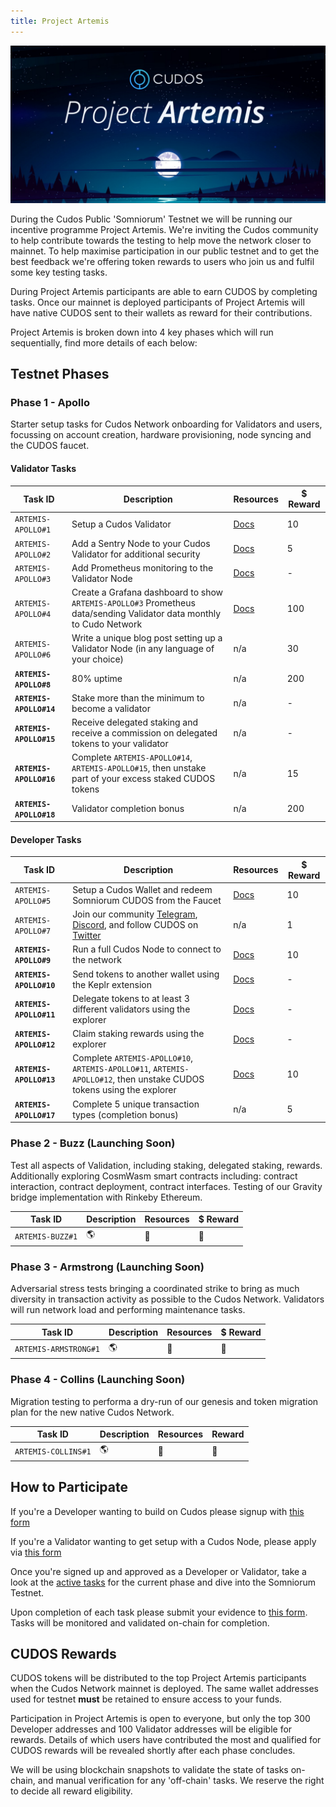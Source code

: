 ```yaml
---
title: Project Artemis
---
```


![Project Artemis](./project-artemis.jpeg)

During the Cudos Public 'Somniorum' Testnet we will be running our incentive programme Project Artemis. We're inviting the Cudos community to help contribute towards the testing to help move the network closer to mainnet. To help maximise participation in our public testnet and to get the best feedback we're offering token rewards to users who join us and fulfil some key testing tasks.

During Project Artemis participants are able to earn CUDOS by completing tasks. Once our mainnet is deployed participants of Project Artemis will have native CUDOS sent to their wallets as reward for their contributions.

Project Artemis is broken down into 4 key phases which will run sequentially, find more details of each below:

## Testnet Phases

### Phase 1 - Apollo

Starter setup tasks for Cudos Network onboarding for Validators and users, focussing on account creation, hardware provisioning, node syncing and the CUDOS faucet.

#### Validator Tasks

|**Task ID**|**Description**|**Resources**|**$ Reward**|
| - | - | - | - |
|`ARTEMIS-APOLLO#1`|Setup a Cudos Validator|[Docs](/build/validator.html)|10|
|`ARTEMIS-APOLLO#2`|Add a Sentry Node to your Cudos Validator for additional security|[Docs](/build/validator.html#run-a-sentry-node)|5|
|`ARTEMIS-APOLLO#3`|Add Prometheus monitoring to the Validator Node|[Docs](https://prometheus.io/docs/prometheus/latest/getting_started/)|-|
|`ARTEMIS-APOLLO#4`|Create a Grafana dashboard to show `ARTEMIS-APOLLO#3` Prometheus data/sending Validator data monthly to Cudo Network|[Docs](https://prometheus.io/docs/visualization/grafana/)|100|
|`ARTEMIS-APOLLO#6`|Write a unique blog post setting up a Validator Node (in any language of your choice)|n/a|30|
|**`ARTEMIS-APOLLO#8`**|80% uptime|n/a|200|
|**`ARTEMIS-APOLLO#14`**|Stake more than the minimum to become a validator|n/a|-|
|**`ARTEMIS-APOLLO#15`**|Receive delegated staking and receive a commission on delegated tokens to your validator|n/a|-|
|**`ARTEMIS-APOLLO#16`**|Complete `ARTEMIS-APOLLO#14`, `ARTEMIS-APOLLO#15`, then unstake part of your excess staked CUDOS tokens|n/a|15|
|**`ARTEMIS-APOLLO#18`**|Validator completion bonus|n/a|200|

#### Developer Tasks

|**Task ID**|**Description**|**Resources**|**$ Reward**|
| - | - | - | - |
|`ARTEMIS-APOLLO#5`|Setup a Cudos Wallet and redeem Somniorum CUDOS from the Faucet|[Docs](/build/account-setup.html)|10|
|`ARTEMIS-APOLLO#7`|Join our community [Telegram](https://t.me/cudostelegram), [Discord](https://discord.com/invite/NUmUXEmvBn), and follow CUDOS on [Twitter](https://twitter.com/CUDOS_)|n/a|1|
|**`ARTEMIS-APOLLO#9`**|Run a full Cudos Node to connect to the network|[Docs](/build/developers-setup.html#initialize-and-start-full-node)|10|
|**`ARTEMIS-APOLLO#10`**|Send tokens to another wallet using the Keplr extension|[Docs](/build/interact-keplr-explorer.html#send-tokens-to-another-wallet)|-|
|**`ARTEMIS-APOLLO#11`**|Delegate tokens to at least 3 different validators using the explorer|[Docs](/build/interact-keplr-explorer.html#delegate-tokens-to-a-validator-using-cudos-explorer)|-|
|**`ARTEMIS-APOLLO#12`**|Claim staking rewards using the explorer|[Docs](/build/interact-keplr-explorer.html#claim-rewards-using-cudos-explorer)|-|
|**`ARTEMIS-APOLLO#13`**|Complete `ARTEMIS-APOLLO#10`, `ARTEMIS-APOLLO#11`, `ARTEMIS-APOLLO#12`, then unstake CUDOS tokens using the explorer|[Docs](/build/interact-keplr-explorer.html#unstake-tokens-using-cudos-explorer)|10|
|**`ARTEMIS-APOLLO#17`**|Complete 5 unique transaction types (completion bonus)|n/a|5|

### Phase 2 - Buzz (Launching Soon)

Test all aspects of Validation, including staking, delegated staking, rewards. Additionally exploring CosmWasm smart contracts including: contract interaction, contract deployment, contract interfaces. Testing of our Gravity bridge implementation with Rinkeby Ethereum.

|**Task ID**|**Description**|**Resources**|**$ Reward**|
| - | - | - | - |
|`ARTEMIS-BUZZ#1`| 🌎 | 🚀 | 🌝 |

### Phase 3 - Armstrong (Launching Soon)

Adversarial stress tests bringing a coordinated strike to bring as much diversity in transaction activity as possible to the Cudos Network. Validators will run network load and performing maintenance tasks.

|**Task ID**|**Description**|**Resources**|**$ Reward**|
| - | - | - | - |
|`ARTEMIS-ARMSTRONG#1`| 🌎 | 🚀 | 🌝 |

### Phase 4 - Collins (Launching Soon)

Migration testing to performa a dry-run of our genesis and token migration plan for the new native Cudos Network.

|**Task ID**|**Description**|**Resources**|**Reward**|
| - | - | - | - |
|`ARTEMIS-COLLINS#1`| 🌎 | 🚀 | 🌝 |

## How to Participate

If you're a Developer wanting to build on Cudos please signup with [this form](https://docs.google.com/forms/d/e/1FAIpQLSfoEV-SyCnWooqiTw1_7YjNP1eINGotMvwavLNh_gFzUFBOzg/viewform)

If you're a Validator wanting to get setup with a Cudos Node, please apply via [this form](https://docs.google.com/forms/d/e/1FAIpQLSeRLDxZACtgRd2Q7FW3JRm-AXLg22lTGjuVA28FoLhoeYcDKQ/viewform)

Once you're signed up and approved as a Developer or Validator, take a look at the [active tasks](#phase-1-apollo) for the current phase and dive into the Somniorum Testnet.

Upon completion of each task please submit your evidence to [this form](https://docs.google.com/forms/d/e/1FAIpQLSdsGDUvtF70O1LLMWsKhNTVmiW_HzodGDFRgW-6YLYloA3hdg/viewform?usp=sf_link). Tasks will be monitored and validated on-chain for completion.

## CUDOS Rewards

CUDOS tokens will be distributed to the top Project Artemis participants when the Cudos Network mainnet is deployed. The same wallet addresses used for testnet **must** be retained to ensure access to your funds.

Participation in Project Artemis is open to everyone, but only the top 300 Developer addresses and 100 Validator addresses will be eligible for rewards. Details of which users have contributed the most and qualified for CUDOS rewards will be revealed shortly after each phase concludes.

We will be using blockchain snapshots to validate the state of tasks on-chain, and manual verification for any 'off-chain' tasks. We reserve the right to decide all reward eligibility.
